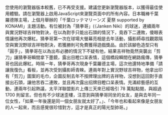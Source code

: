 您使用的瀏覽器版本較舊，已不再受支援。建議您更新瀏覽器版本，以獲得最佳使用體驗。請在瀏覽器上啟用JavaScript來瀏覽頁面中的所有內容。日本職棒千葉羅德隊主場，上個月舉辦的「千葉ロッテマリーンズ 夏祭 supported by KONAMI」主題活動。有位被封為「猜拳哥」(（Janken Niki）的球迷，連續兩年與實況野球吉祥物對決，在以為對手只能出石頭的情況下，竟吞下二連敗，傻眼表情讓他再次爆紅。猜拳哥第一次在球場大螢幕亮相是去年活動，攝影師尋找觀眾隔空與實況野球吉祥物對決，若獲勝則可免費獲得遊戲獎品。由於該腳色造型只有「圓手」，猜拳哥在以為出布必勝的情況下不疑有他，結果吉祥物竟然突襲出「剪刀」讓猜拳哥瞬間拿下墨鏡，露出目瞪口呆表情，這個橋段瞬間在網路瘋傳，猜拳哥也因此爆紅。時隔一年，猜拳哥再次現身千葉羅德主場，這次他還特地準備「請讓我復仇」看板，並再次受到攝影師青睞。連兩年對上實況野球吉祥物，他拿出印有「剪刀」圖案的毛巾，企圖反制去年不按牌理出牌的吉祥物，沒想到這回對手直接出石頭，讓他苦吞二連敗，並且再次露出招牌目瞪口呆表情。充滿綜藝感的互動，連兩年引起熱議，太平洋聯盟影片上傳三天來已經吸引 78 萬點點閱，與超過 1700 則留言。但也有不少球迷歪樓，注意到與猜拳哥同坐的女友，是與去年同一位女性，「如果一年後還是同一個女朋友就太好了。」、「今年也和看起來像是女朋友的人一起來，而且感覺很珍惜對方，這才是真正的陽光型帥哥。」